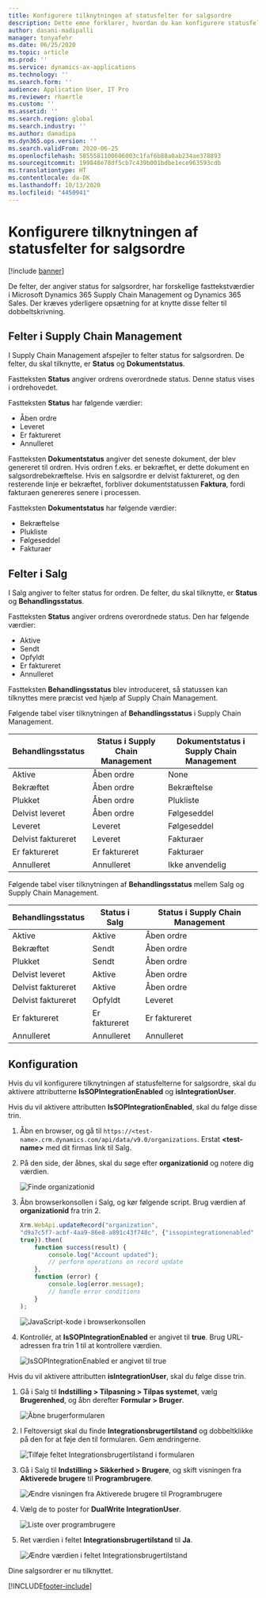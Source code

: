 ```yaml
---
title: Konfigurere tilknytningen af statusfelter for salgsordre
description: Dette emne forklarer, hvordan du kan konfigurere statusfelterne for salgsordre til dobbeltskrivning.
author: dasani-madipalli
manager: tonyafehr
ms.date: 06/25/2020
ms.topic: article
ms.prod: ''
ms.service: dynamics-ax-applications
ms.technology: ''
ms.search.form: ''
audience: Application User, IT Pro
ms.reviewer: rhaertle
ms.custom: ''
ms.assetid: ''
ms.search.region: global
ms.search.industry: ''
ms.author: damadipa
ms.dyn365.ops.version: ''
ms.search.validFrom: 2020-06-25
ms.openlocfilehash: 5855581100606003c1faf6b88a0ab234ae378893
ms.sourcegitcommit: 199848e78df5cb7c439b001bdbe1ece963593cdb
ms.translationtype: HT
ms.contentlocale: da-DK
ms.lasthandoff: 10/13/2020
ms.locfileid: "4450941"
---
```

# <a name="set-up-the-mapping-for-the-sales-order-status-fields"></a>Konfigurere tilknytningen af statusfelter for salgsordre

[!include [banner](../../includes/banner.md)]

De felter, der angiver status for salgsordrer, har forskellige fasttekstværdier i Microsoft Dynamics 365 Supply Chain Management og Dynamics 365 Sales. Der kræves yderligere opsætning for at knytte disse felter til dobbeltskrivning.

## <a name="fields-in-supply-chain-management"></a>Felter i Supply Chain Management

I Supply Chain Management afspejler to felter status for salgsordren. De felter, du skal tilknytte, er **Status** og **Dokumentstatus**.

Fastteksten **Status** angiver ordrens overordnede status. Denne status vises i ordrehovedet.

Fastteksten **Status** har følgende værdier:

- Åben ordre
- Leveret
- Er faktureret
- Annulleret

Fastteksten **Dokumentstatus** angiver det seneste dokument, der blev genereret til ordren. Hvis ordren f.eks. er bekræftet, er dette dokument en salgsordrebekræftelse. Hvis en salgsordre er delvist faktureret, og den resterende linje er bekræftet, forbliver dokumentstatussen **Faktura**, fordi fakturaen genereres senere i processen.

Fastteksten **Dokumentstatus** har følgende værdier:

- Bekræftelse
- Plukliste
- Følgeseddel
- Fakturaer

## <a name="fields-in-sales"></a>Felter i Salg

I Salg angiver to felter status for ordren. De felter, du skal tilknytte, er **Status** og **Behandlingsstatus**.

Fastteksten **Status** angiver ordrens overordnede status. Den har følgende værdier:

- Aktive
- Sendt
- Opfyldt
- Er faktureret
- Annulleret

Fastteksten **Behandlingsstatus** blev introduceret, så statussen kan tilknyttes mere præcist ved hjælp af Supply Chain Management.

Følgende tabel viser tilknytningen af **Behandlingsstatus** i Supply Chain Management.

| Behandlingsstatus   | Status i Supply Chain Management | Dokumentstatus i Supply Chain Management |
|---------------------|-----------------------------------|--------------------------------------------|
| Aktive              | Åben ordre                        | None                                       |
| Bekræftet           | Åben ordre                        | Bekræftelse                               |
| Plukket              | Åben ordre                        | Plukliste                               |
| Delvist leveret | Åben ordre                        | Følgeseddel                               |
| Leveret           | Leveret                         | Følgeseddel                               |
| Delvist faktureret  | Leveret                         | Fakturaer                                    |
| Er faktureret            | Er faktureret                          | Fakturaer                                    |
| Annulleret           | Annulleret                         | Ikke anvendelig                             |

Følgende tabel viser tilknytningen af **Behandlingsstatus** mellem Salg og Supply Chain Management.

| Behandlingsstatus   | Status i Salg | Status i Supply Chain Management |
|---------------------|-----------------|-----------------------------------|
| Aktive              | Aktive          | Åben ordre                        |
| Bekræftet           | Sendt       | Åben ordre                        |
| Plukket              | Sendt       | Åben ordre                        |
| Delvist leveret | Aktive          | Åben ordre                        |
| Delvist faktureret  | Aktive          | Åben ordre                        |
| Delvist faktureret  | Opfyldt       | Leveret                         |
| Er faktureret            | Er faktureret        | Er faktureret                          |
| Annulleret           | Annulleret       | Annulleret                         |

## <a name="setup"></a>Konfiguration

Hvis du vil konfigurere tilknytningen af statusfelterne for salgsordre, skal du aktivere attributterne **IsSOPIntegrationEnabled** og **isIntegrationUser**.

Hvis du vil aktivere attributten **IsSOPIntegrationEnabled**, skal du følge disse trin.

1. Åbn en browser, og gå til `https://<test-name>.crm.dynamics.com/api/data/v9.0/organizations`. Erstat **\<test-name\>** med dit firmas link til Salg.
2. På den side, der åbnes, skal du søge efter **organizationid** og notere dig værdien.

    ![Finde organizationid](media/sales-map-orgid.png)

3. Åbn browserkonsollen i Salg, og kør følgende script. Brug værdien af **organizationid** fra trin 2.

    ```javascript
    Xrm.WebApi.updateRecord("organization",
    "d9a7c5f7-acbf-4aa9-86e8-a891c43f748c", {"issopintegrationenabled" :
    true}).then(
        function success(result) {
            console.log("Account updated");
            // perform operations on record update
        },
        function (error) {
            console.log(error.message);
            // handle error conditions
        }
    );
    ```

    ![JavaScript-kode i browserkonsollen](media/sales-map-script.png)

4. Kontrollér, at **IsSOPIntegrationEnabled** er angivet til **true**. Brug URL-adressen fra trin 1 til at kontrollere værdien.

    ![IsSOPIntegrationEnabled er angivet til true](media/sales-map-integration-enabled.png)

Hvis du vil aktivere attributten **isIntegrationUser**, skal du følge disse trin.

1. Gå i Salg til **Indstilling \> Tilpasning \> Tilpas systemet**, vælg **Brugerenhed**, og åbn derefter **Formular \> Bruger**.

    ![Åbne brugerformularen](media/sales-map-user.png)

2. I Feltoversigt skal du finde **Integrationsbrugertilstand** og dobbeltklikke på den for at føje den til formularen. Gem ændringerne.

    ![Tilføje feltet Integrationsbrugertilstand i formularen](media/sales-map-field-explorer.png)

3. Gå i Salg til **Indstilling \> Sikkerhed \> Brugere**, og skift visningen fra **Aktiverede brugere** til **Programbrugere**.

    ![Ændre visningen fra Aktiverede brugere til Programbrugere](media/sales-map-enabled-users.png)

4. Vælg de to poster for **DualWrite IntegrationUser**.

    ![Liste over programbrugere](media/sales-map-user-mode.png)

5. Ret værdien i feltet **Integrationsbrugertilstand** til **Ja**.

    ![Ændre værdien i feltet Integrationsbrugertilstand](media/sales-map-user-mode-yes.png)

Dine salgsordrer er nu tilknyttet.


[!INCLUDE[footer-include](../../../../includes/footer-banner.md)]